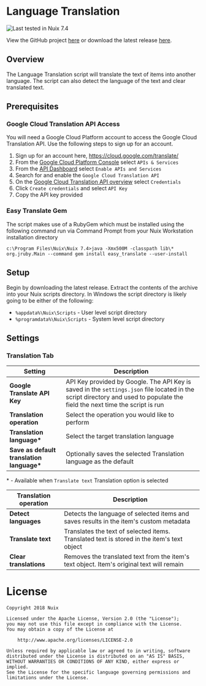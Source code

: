 
Language Translation
====================

![Last tested in Nuix 7.4](https://img.shields.io/badge/Nuix-7.4-green.svg)

View the GitHub project [here](https://github.com/Nuix/Language-Translation) or download the latest release [here](https://github.com/Nuix/Language-Translation/releases).

## Overview
The Language Translation script will translate the text of items into another language. The script can also detect the language of the text and clear translated text.

## Prerequisites
### Google Cloud Translation API Access
You will need a Google Cloud Platform account to access the Google Cloud Translation API. Use the following steps to sign up for an account.
1. Sign up for an account here, https://cloud.google.com/translate/
2. From the [Google Cloud Platform Console](https://console.cloud.google.com/home) select `APIs & Services`
3. From the [API Dashboard](https://console.cloud.google.com/apis/dashboard) select `Enable APIs and Services`
4. Search for and enable the `Google Cloud Translation API`
5. On the [Google Cloud Translation API overview](https://console.cloud.google.com/apis/api/translate.googleapis.com/overview) select `Credentials`
6. Click `Create credentials` and select `API Key`
7. Copy the API key provided

### Easy Translate Gem
The script makes use of a RubyGem which must be installed using the following command run via Command Prompt from your Nuix Workstation installation directory

`c:\Program Files\Nuix\Nuix 7.4>java -Xmx500M -classpath lib\* org.jruby.Main --command gem install easy_translate --user-install`

## Setup

Begin by downloading the latest release.  Extract the contents of the archive into your Nuix scripts directory.  In Windows the script directory is likely going to be either of the following:

- `%appdata%\Nuix\Scripts` - User level script directory
- `%programdata%\Nuix\Scripts` - System level script directory

## Settings
### Translation Tab
Setting | Description
------- | -----------
**Google Translate API Key** | API Key provided by Google. The API Key is saved in the `settings.json` file located in the script directory and used to populate the field the next time the script is run
**Translation operation** | Select the operation you would like to perform
**Translation language\*** | Select the target translation language
**Save as default translation language\*** | Optionally saves the selected Translation language as the default

\* - Available when `Translate text` Translation option is selected

Translation operation | Description
--------------------- | ------------
**Detect languages** | Detects the language of selected items and saves results in the item's custom metadata
**Translate text** | Translates the text of selected items. Translated text is stored in the item's text object
**Clear translations** | Removes the translated text from the item's text object. Item's original text will remain

# License

```
Copyright 2018 Nuix

Licensed under the Apache License, Version 2.0 (the "License");
you may not use this file except in compliance with the License.
You may obtain a copy of the License at

    http://www.apache.org/licenses/LICENSE-2.0

Unless required by applicable law or agreed to in writing, software
distributed under the License is distributed on an "AS IS" BASIS,
WITHOUT WARRANTIES OR CONDITIONS OF ANY KIND, either express or implied.
See the License for the specific language governing permissions and
limitations under the License.
```
